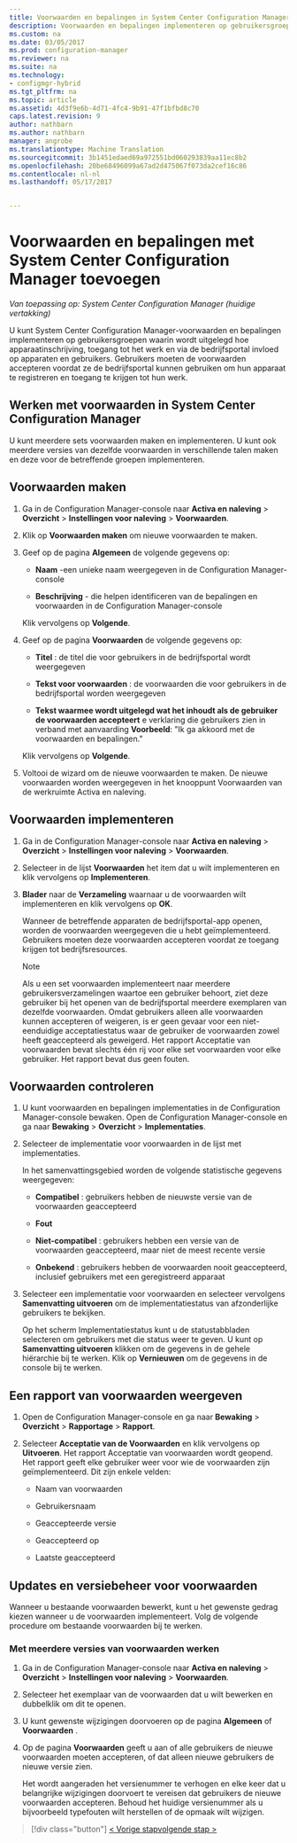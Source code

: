 ```yaml
---
title: Voorwaarden en bepalingen in System Center Configuration Manager | Microsoft-documenten
description: Voorwaarden en bepalingen implementeren op gebruikersgroepen in System Center Configuration Manager.
ms.custom: na
ms.date: 03/05/2017
ms.prod: configuration-manager
ms.reviewer: na
ms.suite: na
ms.technology:
- configmgr-hybrid
ms.tgt_pltfrm: na
ms.topic: article
ms.assetid: 4d3f9e6b-4d71-4fc4-9b91-47f1bfbd8c70
caps.latest.revision: 9
author: nathbarn
ms.author: nathbarn
manager: angrobe
ms.translationtype: Machine Translation
ms.sourcegitcommit: 3b1451edaed69a972551bd060293839aa11ec8b2
ms.openlocfilehash: 20be68496099a67ad2d475067f073da2cef16c86
ms.contentlocale: nl-nl
ms.lasthandoff: 05/17/2017


---
```

# <a name="add-terms-and-conditions-with-system-center-configuration-manager"></a>Voorwaarden en bepalingen met System Center Configuration Manager toevoegen

*Van toepassing op: System Center Configuration Manager (huidige vertakking)*

U kunt System Center Configuration Manager-voorwaarden en bepalingen implementeren op gebruikersgroepen waarin wordt uitgelegd hoe apparaatinschrijving, toegang tot het werk en via de bedrijfsportal invloed op apparaten en gebruikers. Gebruikers moeten de voorwaarden accepteren voordat ze de bedrijfsportal kunnen gebruiken om hun apparaat te registreren en toegang te krijgen tot hun werk.  

 ## <a name="working-with-terms-and-conditions-policies-in-system-center-configuration-manager"></a>Werken met voorwaarden in System Center Configuration Manager  
 U kunt meerdere sets voorwaarden maken en implementeren. U kunt ook meerdere versies van dezelfde voorwaarden in verschillende talen maken en deze voor de betreffende groepen implementeren.  

## <a name="to-create-a-terms-and-conditions"></a>Voorwaarden maken  

1.  Ga in de Configuration Manager-console naar **Activa en naleving** > **Overzicht** > **Instellingen voor naleving** > **Voorwaarden**.  

2.  Klik op **Voorwaarden maken** om nieuwe voorwaarden te maken.  

3.  Geef op de pagina **Algemeen** de volgende gegevens op:  

    -   **Naam** -een unieke naam weergegeven in de Configuration Manager-console  

    -   **Beschrijving** - die helpen identificeren van de bepalingen en voorwaarden in de Configuration Manager-console  

     Klik vervolgens op **Volgende**.  

4.  Geef op de pagina **Voorwaarden** de volgende gegevens op:  

    -   **Titel** : de titel die voor gebruikers in de bedrijfsportal wordt weergegeven  

    -   **Tekst voor voorwaarden** : de voorwaarden die voor gebruikers in de bedrijfsportal worden weergegeven  

    -   **Tekst waarmee wordt uitgelegd wat het inhoudt als de gebruiker de voorwaarden accepteert** e verklaring die gebruikers zien in verband met aanvaarding **Voorbeeld**: "Ik ga akkoord met de voorwaarden en bepalingen."  

     Klik vervolgens op **Volgende**.  

5.  Voltooi de wizard om de nieuwe voorwaarden te maken. De nieuwe voorwaarden worden weergegeven in het knooppunt Voorwaarden van de werkruimte Activa en naleving.  

## <a name="to-deploy-a-terms-and-conditions"></a>Voorwaarden implementeren  

1.  Ga in de Configuration Manager-console naar **Activa en naleving** > **Overzicht** > **Instellingen voor naleving** > **Voorwaarden**.  

2.  Selecteer in de lijst **Voorwaarden** het item dat u wilt implementeren en klik vervolgens op **Implementeren**.  

3.  **Blader** naar de **Verzameling** waarnaar u de voorwaarden wilt implementeren en klik vervolgens op **OK**.  

     Wanneer de betreffende apparaten de bedrijfsportal-app openen, worden de voorwaarden weergegeven die u hebt geïmplementeerd. Gebruikers moeten deze voorwaarden accepteren voordat ze toegang krijgen tot bedrijfsresources.  

    > [!NOTE]  
    >  Als u een set voorwaarden implementeert naar meerdere gebruikersverzamelingen waartoe een gebruiker behoort, ziet deze gebruiker bij het openen van de bedrijfsportal meerdere exemplaren van dezelfde voorwaarden. Omdat gebruikers alleen alle voorwaarden kunnen accepteren of weigeren, is er geen gevaar voor een niet-eenduidige acceptatiestatus waar de gebruiker de voorwaarden zowel heeft geaccepteerd als geweigerd. Het rapport Acceptatie van voorwaarden bevat slechts één rij voor elke set voorwaarden voor elke gebruiker. Het rapport bevat dus geen fouten.  

## <a name="to-monitor-terms-and-conditions"></a>Voorwaarden controleren  

1.  U kunt voorwaarden en bepalingen implementaties in de Configuration Manager-console bewaken. Open de Configuration Manager-console en ga naar **Bewaking** > **Overzicht** > **Implementaties**.  

2.  Selecteer de implementatie voor voorwaarden in de lijst met implementaties.  

     In het samenvattingsgebied worden de volgende statistische gegevens weergegeven:  

    -   **Compatibel** : gebruikers hebben de nieuwste versie van de voorwaarden geaccepteerd  

    -   **Fout**  

    -   **Niet-compatibel** : gebruikers hebben een versie van de voorwaarden geaccepteerd, maar niet de meest recente versie  

    -   **Onbekend** : gebruikers hebben de voorwaarden nooit geaccepteerd, inclusief gebruikers met een geregistreerd apparaat  

3.  Selecteer een implementatie voor voorwaarden en selecteer vervolgens **Samenvatting uitvoeren** om de implementatiestatus van afzonderlijke gebruikers te bekijken.  

     Op het scherm Implementatiestatus kunt u de statustabbladen selecteren om gebruikers met die status weer te geven. U kunt op **Samenvatting uitvoeren** klikken om de gegevens in de gehele hiërarchie bij te werken. Klik op **Vernieuwen** om de gegevens in de console bij te werken.  

## <a name="to-view--a-terms-and-conditions-report"></a>Een rapport van voorwaarden weergeven  

1.  Open de Configuration Manager-console en ga naar **Bewaking** > **Overzicht** > **Rapportage** > **Rapport**.  

2.  Selecteer **Acceptatie van de Voorwaarden** en klik vervolgens op **Uitvoeren**. Het rapport Acceptatie van voorwaarden wordt geopend. Het rapport geeft elke gebruiker weer voor wie de voorwaarden zijn geïmplementeerd. Dit zijn enkele velden:  

    -   Naam van voorwaarden  

    -   Gebruikersnaam  

    -   Geaccepteerde versie  

    -   Geaccepteerd op  

    -   Laatste geaccepteerd  

## <a name="updates-and-version-control-for-terms-and-conditions"></a>Updates en versiebeheer voor voorwaarden  
 Wanneer u bestaande voorwaarden bewerkt, kunt u het gewenste gedrag kiezen wanneer u de voorwaarden implementeert. Volg de volgende procedure om bestaande voorwaarden bij te werken.  

### <a name="how-to-work-with-multiple-versions-of-terms-and-conditions"></a>Met meerdere versies van voorwaarden werken  

1.  Ga in de Configuration Manager-console naar **Activa en naleving** > **Overzicht** > **Instellingen voor naleving** > **Voorwaarden**.  

2.  Selecteer het exemplaar van de voorwaarden dat u wilt bewerken en dubbelklik om dit te openen.  

3.  U kunt gewenste wijzigingen doorvoeren op de pagina **Algemeen** of **Voorwaarden** .  

4.  Op de pagina **Voorwaarden** geeft u aan of alle gebruikers de nieuwe voorwaarden moeten accepteren, of dat alleen nieuwe gebruikers de nieuwe versie zien.  

     Het wordt aangeraden het versienummer te verhogen en elke keer dat u belangrijke wijzigingen doorvoert te vereisen dat gebruikers de nieuwe voorwaarden accepteren. Behoud het huidige versienummer als u bijvoorbeeld typefouten wilt herstellen of de opmaak wilt wijzigen.

> [!div class="button"]
[< Vorige stap](configure-intune-subscription.md)[volgende stap >  ](create-service-connection-point.md)

